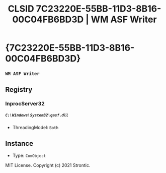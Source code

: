 ﻿---
title: "CLSID 7C23220E-55BB-11D3-8B16-00C04FB6BD3D | WM ASF Writer"
excerpt: What is COM-Object CLSID 7C23220E-55BB-11D3-8B16-00C04FB6BD3D?
---

# {7C23220E-55BB-11D3-8B16-00C04FB6BD3D}

### `WM ASF Writer`

## Registry


### InprocServer32

##### `C:\Windows\System32\qasf.dll`
* ThreadingModel: `Both`

## Instance

* Type: `ComObject`

MIT License. Copyright (c) 2021 Strontic.


